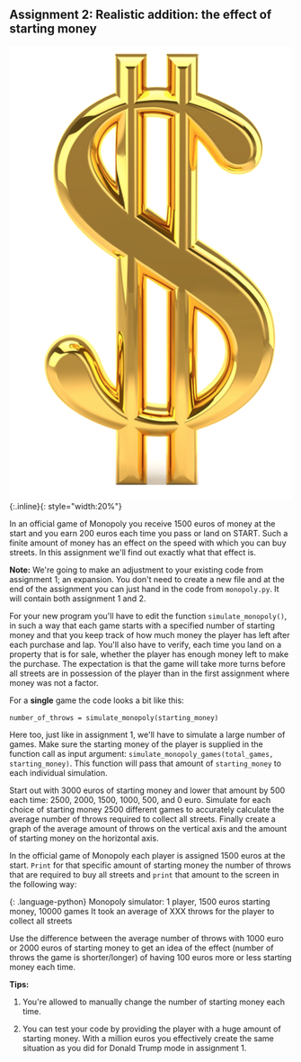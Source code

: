 ## Assignment 2: Realistic addition: the effect of starting money

![](GoldenDollar.png){:.inline}{: style="width:20%"}

In an official game of Monopoly you receive 1500 euros of money at the start and you earn 200 euros each time you pass or land on START. Such a finite amount of money has an effect on the speed with which you can buy streets. In this assignment we'll find out exactly what that effect is.

**Note:** We're going to make an adjustment to your existing code from assignment 1; an expansion. You don't need to create a new file and at the end of the assignment you can just hand in the code from `monopoly.py`. It will contain both assignment 1 and 2.

For your new program you'll have to edit the function `simulate_monopoly()`, in such a way that each game starts with a specified number of starting money and that you keep track of how much money the player has left after each purchase and lap. You'll also have to verify, each time you land on a property that is for sale, whether the player has enough money left to make the purchase. The expectation is that the game will take more turns before all streets are in possession of the player than in the first assignment where money was not a factor.

For a **single** game the code looks a bit like this:

    number_of_throws = simulate_monopoly(starting_money)

Here too, just like in assignment 1, we'll have to simulate a large number of games. Make sure the starting money of the player is supplied in the function call as input argument: `simulate_monopoly_games(total_games, starting_money)`. This function will pass that amount of `starting_money` to each individual simulation.

Start out with 3000 euros of starting money and lower that amount by 500 each time: 2500, 2000, 1500, 1000, 500, and 0 euro. Simulate for each choice of starting money 2500 different games to accurately calculate the average number of throws required to collect all streets. Finally create a graph of the average amount of throws on the vertical axis and the amount of starting money on the horizontal axis.

In the official game of Monopoly each player is assigned 1500 euros at the start. `Print` for that specific amount of starting money the number of throws that are required to buy all streets and `print` that amount to the screen in the following way:

{: .language-python}
	Monopoly simulator: 1 player, 1500 euros starting money, 10000 games
    It took an average of XXX throws for the player to collect all streets

Use the difference between the average number of throws with 1000 euro or 2000 euros of starting money to get an idea of the effect (number of throws the game is shorter/longer) of having 100 euros more or less starting money each time.

**Tips:**

   1. You're allowed to manually change the number of starting money each time.

   2. You can test your code by providing the player with a huge amount of starting money. With a million euros you effectively create the same situation as you did for Donald Trump mode in assignment 1.
